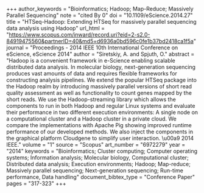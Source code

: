 +++
author_keywords = "Bioinformatics;  Hadoop;  Map-Reduce;  Massively Parallel Sequencing"
note = "cited By 0"
doi = "10.1109/eScience.2014.27"
title = "HTSeq-Hadoop: Extending HTSeq for massively parallel sequencing data analysis using Hadoop"
url_html = "https://www.scopus.com/inward/record.uri?eid=2-s2.0-84919475560&partnerID=40&md5=d6936a0bd596c0fe1b37bd2418ca1f5a"
journal = "Proceedings - 2014 IEEE 10th International Conference on eScience, eScience 2014"
author = "Siretskiy, A. and Spjuth, O."
abstract = "Hadoop is a convenient framework in e-Science enabling scalable distributed data analysis. In molecular biology, next-generation sequencing produces vast amounts of data and requires flexible frameworks for constructing analysis pipelines. We extend the popular HTSeq package into the Hadoop realm by introducing massively parallel versions of short read quality assessment as well as functionality to count genes mapped by the short reads. We use the Hadoop-streaming library which allows the components to run in both Hadoop and regular Linux systems and evaluate their performance in two different execution environments: A single node on a computational cluster and a Hadoop cluster in a private cloud. We compare the implementations with Apache Pig showing improved runtime performance of our developed methods. We also inject the components in the graphical platform Cloudgene to simplify user interaction. \u00a9 2014 IEEE."
volume = "1"
source = "Scopus"
art_number = "6972279"
year = "2014"
keywords = "Bioinformatics;  Cluster computing;  Computer operating systems;  Information analysis;  Molecular biology, Computational cluster;  Distributed data analysis;  Execution environments;  Hadoop;  Map-reduce;  Massively parallel sequencing;  Next-generation sequencing;  Run-time performance, Data handling"
document_bibtex_type = "Conference Paper"
pages = "317-323"
+++

